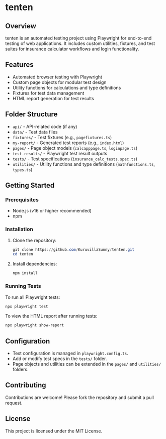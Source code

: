 # tenten

## Overview

tenten is an automated testing project using Playwright for end-to-end testing of web applications. It includes custom utilities, fixtures, and test suites for insurance calculator workflows and login functionality.

## Features

- Automated browser testing with Playwright
- Custom page objects for modular test design
- Utility functions for calculations and type definitions
- Fixtures for test data management
- HTML report generation for test results

## Folder Structure

- `api/` - API-related code (if any)
- `data/` - Test data files
- `fixtures/` - Test fixtures (e.g., `pagefixtures.ts`)
- `my-report/` - Generated test reports (e.g., `index.html`)
- `pages/` - Page object models (`calcapppage.ts`, `loginpage.ts`)
- `test-results/` - Playwright test result outputs
- `tests/` - Test specifications (`insurance_calc_tests.spec.ts`)
- `utilities/` - Utility functions and type definitions (`mathfunctions.ts`, `types.ts`)

## Getting Started

### Prerequisites

- Node.js (v16 or higher recommended)
- npm

### Installation

1. Clone the repository:
	```powershell
	git clone https://github.com/KuruvillaSunny/tenten.git
	cd tenten
	```
2. Install dependencies:
	```powershell
	npm install
	```

### Running Tests

To run all Playwright tests:
```powershell
npx playwright test
```

To view the HTML report after running tests:
```powershell
npx playwright show-report
```

## Configuration

- Test configuration is managed in `playwright.config.ts`.
- Add or modify test specs in the `tests/` folder.
- Page objects and utilities can be extended in the `pages/` and `utilities/` folders.

## Contributing

Contributions are welcome! Please fork the repository and submit a pull request.

## License

This project is licensed under the MIT License.